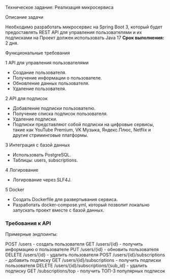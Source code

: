 Техническое задание: Реализация микросервиса

Описание задачи

Необходимо разработать микросервис на Spring Boot 3, который будет
предоставлять REST API для управления пользователями и их подписками на
Проект должен использовать Java 17
**Срок выполнения:** 2 дня.

Функциональные требования

1 API для управления пользователями
- Создание пользователя.
- Получение информации о пользователе.
- Обновление данных пользователя.
- Удаление пользователя.
  
2 API для подписок
- Добавление подписки пользователю.
- Получение списка подписок пользователя.
- Удаление подписки.
- Подписки представляют собой подписки на цифровые сервисы, такие как
YouTube Premium, VK Музыка, Яндекс.Плюс, Netflix и другие стриминговые
платформы.

3 Интеграция с базой данных
- Использовать PostgreSQL.
- Таблицы: users, subscriptions.
  
4 Логирование
- Логирование через SLF4J.

5 Docker
- Создать Dockerfile для развертывания сервиса.
- Разработать docker-compose.yml, который позволит локально запускать проект
вместе с базой данных.
### Требования к API

Примерные эндпоинты:

POST /users - создать пользователя
GET /users/{id} - получить информацию о пользователе
PUT /users/{id} - обновить пользователя
DELETE /users/{id} - удалить пользователя
POST /users/{id}/subscriptions - добавить подписку
GET /users/{id}/subscriptions - получить подписки пользователя
DELETE /users/{id}/subscriptions/{sub_id} - удалить подписку
GET /subscriptions/top - получить ТОП-3 популярных подписок
